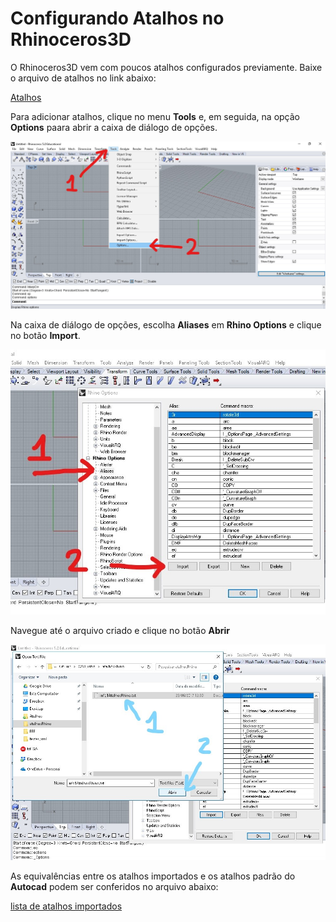 # Configurando Atalhos no Rhinoceros3D

O Rhinoceros3D vem com poucos atalhos configurados previamente. Baixe o arquivo de atalhos no link abaixo:

[Atalhos](info1AtalhosRhino.txt)


Para adicionar atalhos, clique no menu **Tools** e, em seguida, na opção **Options** paara abrir a caixa de diálogo de opções.

![](toolsOptions.jpg)

Na caixa de diálogo de opções, escolha **Aliases** em **Rhino Options** e clique no botão **Import**.

![](aliases.jpg)

Navegue até o arquivo criado e clique no botão **Abrir**

![](importAli.jpg)

As equivalências entre os atalhos importados e os atalhos padrão do **Autocad** podem ser conferidos no arquivo abaixo:

[lista de atalhos importados](atalhosCadRhino.pdf)
